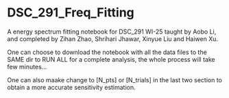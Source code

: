 # DSC_291_Freq_Fitting
A energy spectrum fitting notebook for DSC_291 WI-25 taught by Aobo Li, and completed by Zihan Zhao, Shrihari Jhawar, Xinyue Liu and Haiwen Xu.

One can choose to download the notebook with all the data files to the SAME dir to RUN ALL for a complete analysis, the whole process will take few minutes...

One can also maake change to [N_pts] or [N_trials] in the last two section to obtain a more accurate sensitivity estimation.
